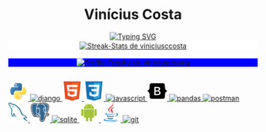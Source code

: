 <h1 align="center">Vinícius Costa</h1>

<div align="center">
    <a href="https://git.io/typing-svg">
        <img src="https://readme-typing-svg.demolab.com?font=Fira+Code&duration=1500&color=A9FEF7&center=true&vCenter=true&multiline=true&width=500&height=150&lines=Porque+Deus+amou+o+mundo+de+tal+maneira;que+deu+o+seu+Filho+unig%C3%AAnito%2C;+para+que+todo+aquele+que+nele+cr%C3%AA;+n%C3%A3o+pere%C3%A7a%2C+mas+tenha+a+vida+eterna.;+Jo%C3%A3o+3%3A16" alt="Typing SVG" />
    </a>
</div>

<div align="center" style="background-color: white;"> 
    <a href="https://github.com/DenverCoder1/github-readme-streak-stats">
        <img align="center" 
             height="180em"
             src="https://github-readme-streak-stats.herokuapp.com/?user=viniciusccosta&locale=pt-br&theme=radical" 
             alt="Streak-Stats de viniciusccosta" />
    </a>
</div><br>
<div align="center" style="background-color: blue;">
    <a href="https://github.com/ryo-ma/github-profile-trophy">
        <img
            src="https://github-profile-trophy.vercel.app/?username=viniciusccosta&column=-1&theme=darkhub&no-frame=false&rank=S,AAA,AA,A,B" 
            alt="Profile-Trophy de viniciusccosta"/>
    </a>
</div>

##

<div>
    <a href="https://www.python.org" target="_blank" rel="noreferrer"> 
        <img src="https://raw.githubusercontent.com/devicons/devicon/master/icons/python/python-original.svg" 
            alt="python" width="40" height="40" /> 
    </a>
    <a href="https://www.djangoproject.com/" target="_blank" rel="noreferrer"> 
        <img src="https://cdn.worldvectorlogo.com/logos/django.svg" 
            alt="django" width="40" height="40" /> 
    </a>
    <a href="https://www.w3.org/html/" target="_blank" rel="noreferrer"> 
        <img src="https://raw.githubusercontent.com/devicons/devicon/master/icons/html5/html5-original.svg"
            alt="html5" width="40" height="40" /> 
    </a>
    <a href="https://www.w3c.br/divulgacao/guiasreferencia/css2/" target="_blank" rel="noreferrer"> 
        <img src="https://raw.githubusercontent.com/devicons/devicon/master/icons/css3/css3-original.svg" 
            alt="css3" width="40" height="40" /> 
    </a>
    <a href="https://developer.mozilla.org/en-US/docs/Web/JavaScript" target="_blank" rel="noreferrer"> 
        <img src="https://cdn.worldvectorlogo.com/logos/javascript-1.svg" 
            alt="javascript" width="40" height="40" /> 
    </a>
    <a href="https://getbootstrap.com" target="_blank" rel="noreferrer"> 
        <img src="https://raw.githubusercontent.com/devicons/devicon/master/icons/bootstrap/bootstrap-plain.svg" 
            alt="bootstrap" width="40" height="40" /> 
    </a>
    <a href="https://pandas.pydata.org/" target="_blank" rel="noreferrer"> 
        <img src="https://pandas.pydata.org/static/img/pandas_mark_white.svg"
            alt="pandas" width="40" height="40" />
    </a>
    <a href="https://postman.com" target="_blank" rel="noreferrer"> 
        <img src="https://www.vectorlogo.zone/logos/getpostman/getpostman-icon.svg" 
            alt="postman" width="40" height="40" /> 
    </a>
    <a href="https://www.mysql.com/" target="_blank" rel="noreferrer"> 
        <img src="https://raw.githubusercontent.com/devicons/devicon/master/icons/mysql/mysql-original.svg" 
            alt="mysql" width="40" height="40" /> 
    </a>
    <a href="https://www.postgresql.org" target="_blank" rel="noreferrer"> 
        <img src="https://raw.githubusercontent.com/devicons/devicon/master/icons/postgresql/postgresql-original.svg" 
            alt="postgresql" width="40" height="40" /> 
    </a>
    <a href="https://www.sqlite.org/" target="_blank" rel="noreferrer"> 
        <img src="https://www.vectorlogo.zone/logos/sqlite/sqlite-icon.svg" 
            alt="sqlite" width="40" height="40" /> 
    </a>
    <a href="https://developer.android.com" target="_blank" rel="noreferrer"> 
        <img src="https://raw.githubusercontent.com/devicons/devicon/master/icons/android/android-original.svg" 
            alt="android" width="40" height="40" /> 
    </a>
    <a href="https://www.java.com" target="_blank" rel="noreferrer">
        <img src="https://raw.githubusercontent.com/devicons/devicon/master/icons/java/java-original.svg" 
            alt="java" width="40" height="40" /> 
    </a>
    <a href="https://git-scm.com/" target="_blank" rel="noreferrer"> 
        <img src="https://www.vectorlogo.zone/logos/git-scm/git-scm-icon.svg" 
            alt="git" width="40" height="40" /> 
    </a>
</div>

